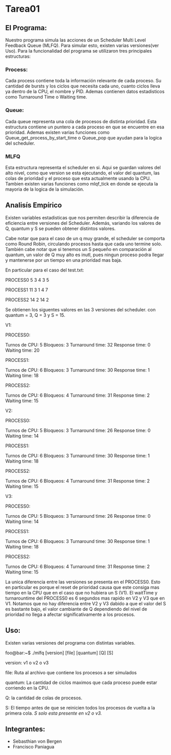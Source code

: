 # Tarea01

## El Programa:
Nuestro programa simula las acciones de un Scheduler Multi Level Feedback Queue (MLFQ). Para simular esto, existen varias versiones(ver Uso). Para la funcionalidad del programa se utilizaron tres principales estructuras:

### Process:
Cada process contiene toda la información relevante de cada proceso. Su cantidad de bursts y los ciclos que necesita cada uno, cuanto ciclos lleva ya dentro de la CPU, el nombre y PID. Ademas contienen datos estadisticos como Turnaround Time o Waiting time.

### Queue:
Cada queue representa una cola de procesos de distinta prioridad. Esta estructura contiene un puntero a cada proceso en que se encuentre en esa prioridad. Ademas existen varias funciones como Queue_get_process_by_start_time o Queue_pop que ayudan para la logica del scheduler.

### MLFQ
Esta estructura representa el scheduler en si. Aqui se guardan valores del alto nivel, como que version se esta ejecutando, el valor del quantum, las colas de prioridad y el proceso que esta actualmente usando la CPU. Tambien existen varias funciones como mlqf_tick en donde se ejecuta la mayoria de la logica de la simulación.

## Analisís Empírico
Existen variables estadisticas que nos permiten describir la diferencia de eficiencia entre versiones del Scheduler. Además, variando los valores de Q, quantum y S se pueden obtener distintos valores.

Cabe notar que para el caso de un q muy grande, el scheduler se comporta como Round Robin, circulando procesos hasta que cada uno termine solo. También cabe notar que si tenemos un S pequeño en comparación al quantum, un valor de Q muy alto es inutl, pues ningun proceso podra llegar y mantenerse por un tiempo en una prioridad mas baja.

En particular para el caso del test.txt:

PROCESS0 5 3 4 3 5

PROCESS1 11 3 1 4 7

PROCESS2 14 2 14 2


Se obtienen los siguentes valores en las 3 versiones del scheduler. con quantum = 3, Q = 3 y S = 15.

V1:

PROCESS0:

Turnos de CPU: 5
Bloqueos: 3
Turnaround time: 32
Response time: 0
Waiting time: 20

PROCESS1:

Turnos de CPU: 6
Bloqueos: 3
Turnaround time: 30
Response time: 1
Waiting time: 18

PROCESS2:

Turnos de CPU: 6
Bloqueos: 4
Turnaround time: 31
Response time: 2
Waiting time: 15

V2:

PROCESS0:

Turnos de CPU: 5
Bloqueos: 3
Turnaround time: 26
Response time: 0
Waiting time: 14

PROCESS1:

Turnos de CPU: 6
Bloqueos: 3
Turnaround time: 30
Response time: 1
Waiting time: 18

PROCESS2:

Turnos de CPU: 6
Bloqueos: 4
Turnaround time: 31
Response time: 2
Waiting time: 15


V3:

PROCESS0:

Turnos de CPU: 5
Bloqueos: 3
Turnaround time: 26
Response time: 0
Waiting time: 14

PROCESS1:

Turnos de CPU: 6
Bloqueos: 3
Turnaround time: 30
Response time: 1
Waiting time: 18

PROCESS2:

Turnos de CPU: 6
Bloqueos: 4
Turnaround time: 31
Response time: 2
Waiting time: 15


La unica diferencia entre las versiones se presenta en el PROCESS0. Esto en particular es porque el reset de prioridad causa que este consiga mas tiempo en la CPU que en el caso que no hubiera un S (V1). El waitTime y turnarountime del PROCESS0 es 6 segundos mas rapido en V2 y V3 que en V1. Notamos que no hay diferencia entre V2 y V3 dabido a que el valor del S es bastante bajo, el valor cambiante de Q dependiendo del nivel de prioridad no llega a afectar significativamente a los procesos.


## Uso:

Existen varias versiones del programa con distintas variables.

foo@bar:~$ ./mlfq [version] [file] [quantum] [Q] [S]

version: v1 o v2 o v3

file: Ruta al archivo que contiene los procesos a ser simulados

quantum: La cantidad de ciclos maximos que cada proceso puede estar corriendo en la CPU.

Q: la cantidad de colas de procesos.

S: El tiempo antes de que se reinicien todos los procesos de vuelta a la primera cola.
*S solo esta presente en v2 o v3.*


## Integrantes:

- Sebasthian von Bergen
- Francisco Paniagua
